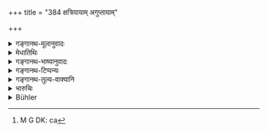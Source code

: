 +++
title = "384 क्षत्रियायाम् अगुप्तायाम्"

+++

<details><summary>गङ्गानथ-मूलानुवादः</summary>

In the case of the Vaiśya approaching an unprotected Kṣatriya woman, the fine shall be five hundred; but the Kṣatriya may suffer tonsure or the fine.—(384)
</details>

<details><summary>मेधातिथिः</summary>

[^३०२]:
     M G DK: icchet

वैश्यस्य पञ्च शतानि दण्डः, अगुप्तां चेत्[^३०३] क्षत्रियां गच्छति । क्षत्रियस्य स एव । यदि वा मौण्ड्यं मुण्डनम् **ऋच्छेत्** प्राप्नुयाद् गर्दभमूत्रेण । एष एव वैश्यागमन उभयोर् दण्डः ॥ ८.३८४ ॥


[^३०३]:
     M G DK: ca
</details>

<details><summary>गङ्गानथ-भाष्यानुवादः</summary>

For the *Vaiśya* there shall be a fine of five hundred, if he has intercourse with an unprotected *Kṣatriya* woman.

For the *Kṣatriya* also there shall be the same penalty; or he may suffer ‘tonsure’—shaving of the head with ass’s urine.

The same punishment is applicable to both the *Vaiśya* and the
*Kṣatriya* for having intercourse with an unprotected *Vaiśya*
woman.—(384)
</details>

<details><summary>गङ्गानथ-टिप्पन्यः</summary>

This verse is quoted in *Vivādaratnākara* (p. 396), which adds the following explanation:—If a Kṣatriya has recourse to an unguarded Kṣatriya woman, his head shall be wetted with urine and then shaved, or he may be fined, like the Vaiśya, 500 *paṇas*. It adds that
*Lakṣmīdhara* has read ‘*mauṇḍyameva*’ for ‘*daṇḍameva*’;—and in
*Vyavahāra-Bālambhaṭṭī* (p. 1008).
</details>

<details><summary>गङ्गानथ-तुल्य-वाक्यानि</summary>

**(verses 8.382-385)  
**

See Comparative notes for [Verse 8.382].
</details>

<details><summary>भारुचिः</summary>

सर्वान्त्यश् चाण्डालो वर्णापसदः । तस्य स्त्री । अन्त्यजस्त्रीसंगमे ऽयं दण्डः । अविधानाच् च गुप्तागुप्तयोर् अविशेषेणायं दण्डः स्यात् । अथ वाधिकाराद् अगुप्तायाम् एव स्यात् । गुप्तायां तु विशिष्टतरः कार्यः ॥ ८.३८३ ॥
</details>

<details><summary>Bühler</summary>

384	For (intercourse with) an unguarded Kshatriya a fine of five hundred (panas shall fall) on a Vaisya; but (for the same offence) a Kshatriya shall be shaved with the urine (of a donkey) or (pay) the same fine.
</details>
